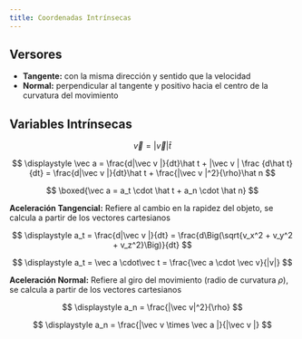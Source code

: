 ```yaml
---
title: Coordenadas Intrínsecas
---
```


## Versores

- **Tangente:** con la misma dirección y sentido que la velocidad
- **Normal:** perpendicular al tangente y positivo hacia el centro de la curvatura del movimiento

## Variables Intrínsecas

$$
\vec v = |\vec v|\hat t
$$

$$
\displaystyle \vec a = \frac{d|\vec v |}{dt}\hat t + |\vec v | \frac {d\hat t}{dt} = \frac{d|\vec v |}{dt}\hat t + \frac{|\vec v |^2}{\rho}\hat n
$$

$$
\boxed{\vec a = a_t \cdot \hat t + a_n \cdot \hat n}
$$

**Aceleración Tangencial:** Refiere al cambio en la rapidez del objeto, se calcula a partir de los vectores cartesianos

$$
\displaystyle a_t = \frac{d|\vec v |}{dt} = \frac{d\Big(\sqrt{v_x^2 + v_y^2 + v_z^2}\Big)}{dt}
$$

$$
\displaystyle a_t = \vec a \cdot\vec t = \frac{\vec a \cdot \vec v}{|v|}
$$

**Aceleración Normal:** Refiere al giro del movimiento (radio de curvatura $\rho$), se calcula a partir de los vectores cartesianos

$$
\displaystyle a_n = \frac{|\vec v|^2}{\rho}
$$

$$
\displaystyle a_n = \frac{|\vec v \times \vec a |}{|\vec v |}
$$
